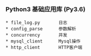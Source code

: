 ### Python3 基础应用库 (Py3.6)
    * file_log.py       日志
    * config_parse      参数解析
    * concurrency       并发
    * mysql_client      Mysql操作
    * http_client       HTTP客户端
